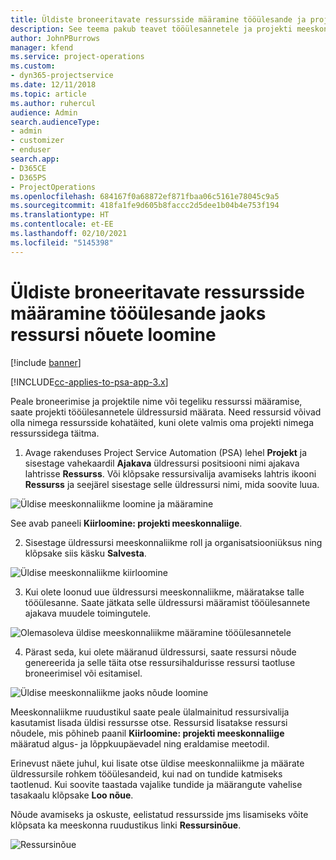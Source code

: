 ```yaml
---
title: Üldiste broneeritavate ressursside määramine tööülesande ja projekti meeskonna jaoks
description: See teema pakub teavet tööülesannetele ja projekti meeskondadele üldressursside broneerimise kohta.
author: JohnPBurrows
manager: kfend
ms.service: project-operations
ms.custom:
- dyn365-projectservice
ms.date: 12/11/2018
ms.topic: article
ms.author: ruhercul
audience: Admin
search.audienceType:
- admin
- customizer
- enduser
search.app:
- D365CE
- D365PS
- ProjectOperations
ms.openlocfilehash: 684167f0a68872ef871fbaa06c5161e78045c9a5
ms.sourcegitcommit: 418fa1fe9d605b8faccc2d5dee1b04b4e753f194
ms.translationtype: HT
ms.contentlocale: et-EE
ms.lasthandoff: 02/10/2021
ms.locfileid: "5145398"
---
```

# <a name="assign-generic-bookable-resources-to-a-task-and-generate-resource-requirements"></a>Üldiste broneeritavate ressursside määramine tööülesande jaoks ressursi nõuete loomine 

[!include [banner](../includes/psa-now-project-operations.md)]

[!INCLUDE[cc-applies-to-psa-app-3.x](../includes/cc-applies-to-psa-app-3x.md)]

Peale broneerimise ja projektile nime või tegeliku ressurssi määramise, saate projekti tööülesannetele üldressursid määrata. Need ressursid võivad olla nimega ressursside kohatäited, kuni olete valmis oma projekti nimega ressurssidega täitma. 

1. Avage rakenduses Project Service Automation (PSA) lehel **Projekt** ja sisestage vahekaardil **Ajakava** üldressursi positsiooni nimi ajakava lahtrisse **Ressurss**. Või klõpsake ressursivalija avamiseks lahtris ikooni **Ressurss** ja seejärel sisestage selle üldressursi nimi, mida soovite luua.

![Üldise meeskonnaliikme loomine ja määramine](media/RM-how-to-9.png)

See avab paneeli **Kiirloomine: projekti meeskonnaliige**. 

2. Sisestage üldressursi meeskonnaliikme roll ja organisatsiooniüksus ning klõpsake siis käsku **Salvesta**.

![Üldise meeskonnaliikme kiirloomine](media/RM-how-to-10.png)

3. Kui olete loonud uue üldressursi meeskonnaliikme, määratakse talle tööülesanne. Saate jätkata selle üldressursi määramist tööülesannete ajakava muudele toimingutele.

![Olemasoleva üldise meeskonnaliikme määramine tööülesannetele](media/RM-how-to-11.png)

4. Pärast seda, kui olete määranud üldressursi, saate ressursi nõude genereerida ja selle täita otse ressursihaldurisse ressursi taotluse broneerimisel või esitamisel.

![Üldise meeskonnaliikme jaoks nõude loomine](media/RM-how-to-12.png)

Meeskonnaliikme ruudustikul saate peale ülalmainitud ressursivalija kasutamist lisada üldisi ressursse otse. Ressursid lisatakse ressursi nõudele, mis põhineb paanil **Kiirloomine: projekti meeskonnaliige** määratud algus- ja lõppkuupäevadel ning eraldamise meetodil.

Erinevust näete juhul, kui lisate otse üldise meeskonnaliikme ja määrate üldressursile rohkem tööülesandeid, kui nad on tundide katmiseks taotlenud. Kui soovite taastada vajalike tundide ja määrangute vahelise tasakaalu klõpsake **Loo nõue**.

Nõude avamiseks ja oskuste, eelistatud ressursside jms lisamiseks võite klõpsata ka meeskonna ruudustikus linki **Ressursinõue**.

![Ressursinõue](media/RM-how-to-13.png)

